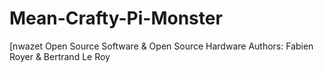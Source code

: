 Mean-Crafty-Pi-Monster
======================

[nwazet Open Source Software & Open Source Hardware
Authors: Fabien Royer & Bertrand Le Roy
